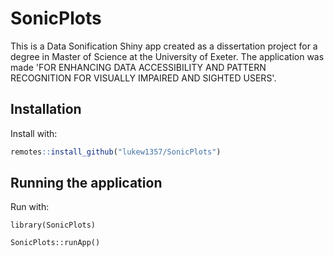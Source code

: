 # SonicPlots

This is a Data Sonification Shiny app created as a dissertation project for a degree in Master of Science at the University of Exeter.
The application was made 'FOR ENHANCING DATA ACCESSIBILITY AND PATTERN RECOGNITION FOR VISUALLY IMPAIRED AND SIGHTED USERS'.

## Installation

Install with:
``` r
remotes::install_github("lukew1357/SonicPlots")
```

## Running the application

Run with:
```{r}
library(SonicPlots)

SonicPlots::runApp()
```
